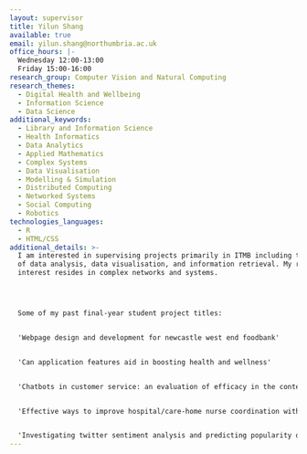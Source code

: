 ```yaml
---
layout: supervisor
title: Yilun Shang
available: true
email: yilun.shang@northumbria.ac.uk
office_hours: |-
  Wednesday 12:00-13:00
  Friday 15:00-16:00
research_group: Computer Vision and Natural Computing
research_themes:
  - Digital Health and Wellbeing
  - Information Science
  - Data Science
additional_keywords:
  - Library and Information Science
  - Health Informatics
  - Data Analytics
  - Applied Mathematics
  - Complex Systems
  - Data Visualisation
  - Modelling & Simulation
  - Distributed Computing
  - Networked Systems
  - Social Computing
  - Robotics
technologies_languages:
  - R
  - HTML/CSS
additional_details: >-
  I am interested in supervising projects primarily in ITMB including the areas
  of data analysis, data visualisation, and information retrieval. My research
  interest resides in complex networks and systems.




  Some of my past final-year student project titles:


  'Webpage design and development for newcastle west end foodbank'


  'Can application features aid in boosting health and wellness'


  'Chatbots in customer service: an evaluation of efficacy in the contemporary business environment' 


  'Effective ways to improve hospital/care-home nurse coordination with the use of a web application'


  'Investigating twitter sentiment analysis and predicting popularity of tweets with health and fitness data'
---
```

